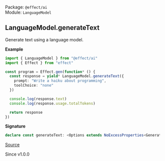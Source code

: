 Package: `@effect/ai`<br />
Module: `LanguageModel`<br />

## LanguageModel.generateText

Generate text using a language model.

**Example**

```ts
import { LanguageModel } from "@effect/ai"
import { Effect } from "effect"

const program = Effect.gen(function* () {
  const response = yield* LanguageModel.generateText({
    prompt: "Write a haiku about programming",
    toolChoice: "none"
  })

  console.log(response.text)
  console.log(response.usage.totalTokens)

  return response
})
```

**Signature**

```ts
declare const generateText: <Options extends NoExcessProperties<GenerateTextOptions<any>, Options>, Tools extends Record<string, Tool.Any> = {}>(options: Options & GenerateTextOptions<Tools>) => Effect.Effect<GenerateTextResponse<Tools>, ExtractError<Options>, LanguageModel | ExtractContext<Options>>
```

[Source](https://github.com/Effect-TS/effect/tree/main/packages/ai/ai/src/LanguageModel.ts#L894)

Since v1.0.0
